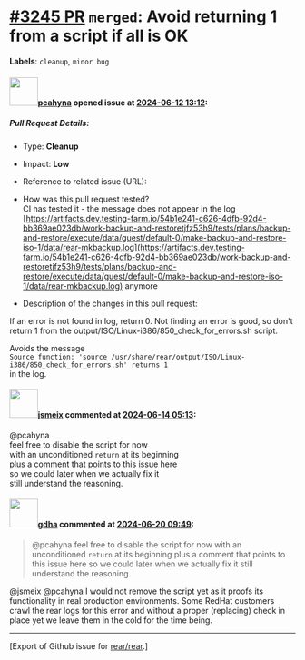 [\#3245 PR](https://github.com/rear/rear/pull/3245) `merged`: Avoid returning 1 from a script if all is OK
==========================================================================================================

**Labels**: `cleanup`, `minor bug`

#### <img src="https://avatars.githubusercontent.com/u/26300485?u=9105d243bc9f7ade463a3e52e8dd13fa67837158&v=4" width="50">[pcahyna](https://github.com/pcahyna) opened issue at [2024-06-12 13:12](https://github.com/rear/rear/pull/3245):

##### Pull Request Details:

-   Type: **Cleanup**

-   Impact: **Low**

-   Reference to related issue (URL):

-   How was this pull request tested?  
    CI has tested it - the message does not appear in the log
    [https://artifacts.dev.testing-farm.io/54b1e241-c626-4dfb-92d4-bb369ae023db/work-backup-and-restoretjfz53h9/tests/plans/backup-and-restore/execute/data/guest/default-0/make-backup-and-restore-iso-1/data/rear-mkbackup.log](https://artifacts.dev.testing-farm.io/54b1e241-c626-4dfb-92d4-bb369ae023db/work-backup-and-restoretjfz53h9/tests/plans/backup-and-restore/execute/data/guest/default-0/make-backup-and-restore-iso-1/data/rear-mkbackup.log)
    anymore

-   Description of the changes in this pull request:

If an error is not found in log, return 0. Not finding an error is good,
so don't return 1 from the
output/ISO/Linux-i386/850\_check\_for\_errors.sh script.

Avoids the message  
`Source function: 'source /usr/share/rear/output/ISO/Linux-i386/850_check_for_errors.sh' returns 1`  
in the log.

#### <img src="https://avatars.githubusercontent.com/u/1788608?u=925fc54e2ce01551392622446ece427f51e2f0ce&v=4" width="50">[jsmeix](https://github.com/jsmeix) commented at [2024-06-14 05:13](https://github.com/rear/rear/pull/3245#issuecomment-2167226063):

@pcahyna  
feel free to disable the script for now  
with an unconditioned `return` at its beginning  
plus a comment that points to this issue here  
so we could later when we actually fix it  
still understand the reasoning.

#### <img src="https://avatars.githubusercontent.com/u/888633?u=cdaeb31efcc0048d3619651aa18dd4b76e636b21&v=4" width="50">[gdha](https://github.com/gdha) commented at [2024-06-20 09:49](https://github.com/rear/rear/pull/3245#issuecomment-2180271397):

> @pcahyna feel free to disable the script for now with an unconditioned
> `return` at its beginning plus a comment that points to this issue
> here so we could later when we actually fix it still understand the
> reasoning.

@jsmeix @pcahyna I would not remove the script yet as it proofs its
functionality in real production environments. Some RedHat customers
crawl the rear logs for this error and without a proper (replacing)
check in place yet we leave them in the cold for the time being.

------------------------------------------------------------------------

\[Export of Github issue for
[rear/rear](https://github.com/rear/rear).\]
